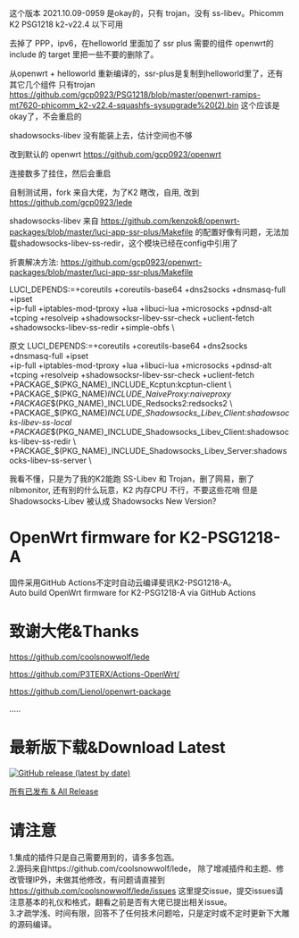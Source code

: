 这个版本 2021.10.09-0959 是okay的，只有 trojan，没有 ss-libev。Phicomm K2 PSG1218 k2-v22.4 以下可用

去掉了 PPP，ipv6，在helloworld 里面加了 ssr plus 需要的组件
openwrt的include 的 target 里把一些不要的删除了。

从openwrt + helloworld 重新编译的，ssr-plus是复制到helloworld里了，还有其它几个组件
只有trojan
https://github.com/gcp0923/PSG1218/blob/master/openwrt-ramips-mt7620-phicomm_k2-v22.4-squashfs-sysupgrade%20(2).bin
这个应该是okay了，不会重启的

shadowsocks-libev 没有能装上去，估计空间也不够


改到默认的 openwrt
https://github.com/gcp0923/openwrt

连接数多了挂住，然后会重启

自制测试用，fork 来自大佬，为了K2 瞎改，自用, 改到 https://github.com/gcp0923/lede

shadowsocks-libev 来自 https://github.com/kenzok8/openwrt-packages/blob/master/luci-app-ssr-plus/Makefile  的配置好像有问题，无法加载shadowsocks-libev-ss-redir，这个模块已经在config中引用了

折衷解决方法:
https://github.com/gcp0923/openwrt-packages/blob/master/luci-app-ssr-plus/Makefile

LUCI_DEPENDS:=+coreutils +coreutils-base64 +dns2socks +dnsmasq-full +ipset \
	+ip-full +iptables-mod-tproxy +lua +libuci-lua +microsocks +pdnsd-alt \
	+tcping +resolveip +shadowsocksr-libev-ssr-check +uclient-fetch \
	+shadowsocks-libev-ss-redir +simple-obfs \

原文
LUCI_DEPENDS:=+coreutils +coreutils-base64 +dns2socks +dnsmasq-full +ipset \
	+ip-full +iptables-mod-tproxy +lua +libuci-lua +microsocks +pdnsd-alt \
	+tcping +resolveip +shadowsocksr-libev-ssr-check +uclient-fetch \
	+PACKAGE_$(PKG_NAME)_INCLUDE_Kcptun:kcptun-client \
	+PACKAGE_$(PKG_NAME)_INCLUDE_NaiveProxy:naiveproxy \
	+PACKAGE_$(PKG_NAME)_INCLUDE_Redsocks2:redsocks2 \
	+PACKAGE_$(PKG_NAME)_INCLUDE_Shadowsocks_Libev_Client:shadowsocks-libev-ss-local \
	+PACKAGE_$(PKG_NAME)_INCLUDE_Shadowsocks_Libev_Client:shadowsocks-libev-ss-redir \
	+PACKAGE_$(PKG_NAME)_INCLUDE_Shadowsocks_Libev_Server:shadowsocks-libev-ss-server \
	
我看不懂，只是为了我的K2能跑 SS-Libev 和 Trojan，删了网易，删了 nlbmonitor, 还有别的什么玩意，K2 内存CPU 不行，不要这些花哨
但是 Shadowsocks-Libev 被认成 Shadowsocks New Version? 


# OpenWrt firmware for K2-PSG1218-A
固件采用GitHub Actions不定时自动云编译斐讯K2-PSG1218-A。  
Auto build OpenWrt firmware for K2-PSG1218-A via GitHub Actions

# 致谢大佬&Thanks

https://github.com/coolsnowwolf/lede

https://github.com/P3TERX/Actions-OpenWrt/

https://github.com/Lienol/openwrt-package

.....



# 最新版下载&Download Latest
[![GitHub release (latest by date)](https://img.shields.io/github/v/release/leopardciaw/PSG1218?style=for-the-badge&label=Download)](https://github.com/leopardciaw/PSG1218/releases/latest)


[所有已发布 & All Release](https://github.com/leopardciaw/PSG1218/releases)

# 请注意
1.集成的插件只是自己需要用到的，请多多包涵。  
2.源码来自https://github.com/coolsnowwolf/lede，
除了增减插件和主题、修改管理IP外，未做其他修改，有问题请直接到
https://github.com/coolsnowwolf/lede/issues 这里提交issue，提交issues请注意基本的礼仪和格式，翻看之前是否有大佬已提出相关issue。  
3.才疏学浅、时间有限，回答不了任何技术问题哈，只是定时或不定时更新下大雕的源码编译。
